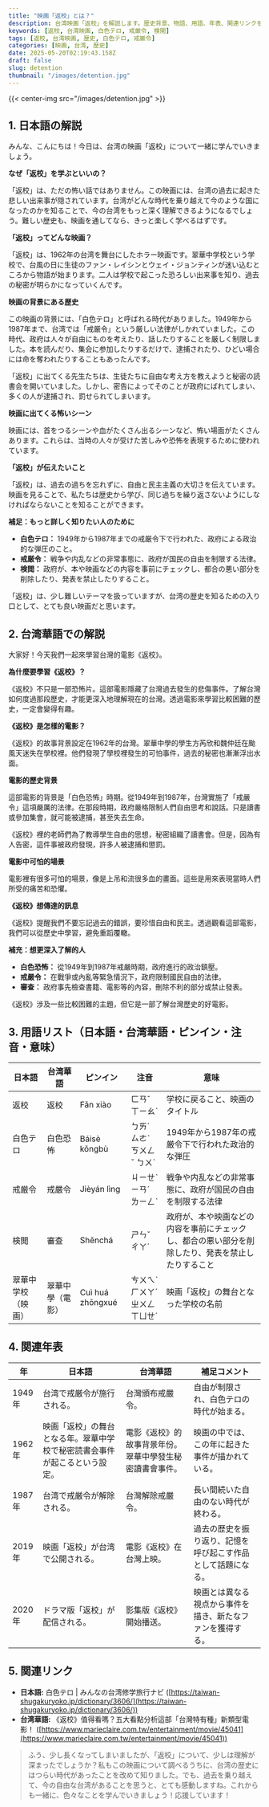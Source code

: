 ```yaml
---
title: "映画「返校」とは？"
description: 台湾映画「返校」を解説します。歴史背景、物語、用語、年表、関連リンクをまとめました。
keywords: [返校, 台湾映画, 白色テロ, 戒厳令, 検閲]
tags: [返校, 台湾映画, 歴史, 白色テロ, 戒厳令]
categories: [映画, 台湾, 歴史]
date: 2025-05-20T02:19:43.158Z
draft: false
slug: detention
thumbnail: "/images/detention.jpg"
---
```


{{< center-img src="/images/detention.jpg" >}}

## 1. 日本語の解説

みんな、こんにちは！今日は、台湾の映画「返校」について一緒に学んでいきましょう。

**なぜ「返校」を学ぶといいの？**

「返校」は、ただの怖い話ではありません。この映画には、台湾の過去に起きた悲しい出来事が隠されています。台湾がどんな時代を乗り越えて今のような国になったのかを知ることで、今の台湾をもっと深く理解できるようになるでしょう。難しい歴史も、映画を通してなら、きっと楽しく学べるはずです。

**「返校」ってどんな映画？**

「返校」は、1962年の台湾を舞台にしたホラー映画です。翠華中学校という学校で、台風の日に生徒のファン・レイシンとウェイ・ジョンティンが迷い込むところから物語が始まります。二人は学校で起こった恐ろしい出来事を知り、過去の秘密が明らかになっていくんです。

**映画の背景にある歴史**

この映画の背景には、「白色テロ」と呼ばれる時代がありました。1949年から1987年まで、台湾では「戒厳令」という厳しい法律がしかれていました。この時代、政府は人々が自由にものを考えたり、話したりすることを厳しく制限しました。本を読んだり、集会に参加したりするだけで、逮捕されたり、ひどい場合には命を奪われたりすることもあったんです。

「返校」に出てくる先生たちは、生徒たちに自由な考え方を教えようと秘密の読書会を開いていました。しかし、密告によってそのことが政府にばれてしまい、多くの人が逮捕され、罰せられてしまいます。

**映画に出てくる怖いシーン**

映画には、首をつるシーンや血がたくさん出るシーンなど、怖い場面がたくさんあります。これらは、当時の人々が受けた苦しみや恐怖を表現するために使われています。

**「返校」が伝えたいこと**

「返校」は、過去の過ちを忘れずに、自由と民主主義の大切さを伝えています。映画を見ることで、私たちは歴史から学び、同じ過ちを繰り返さないようにしなければならないことを知ることができます。

**補足：もっと詳しく知りたい人のために**

*   **白色テロ：** 1949年から1987年までの戒厳令下で行われた、政府による政治的な弾圧のこと。
*   **戒厳令：** 戦争や内乱などの非常事態に、政府が国民の自由を制限する法律。
*   **検閲：** 政府が、本や映画などの内容を事前にチェックし、都合の悪い部分を削除したり、発表を禁止したりすること。

「返校」は、少し難しいテーマを扱っていますが、台湾の歴史を知るための入り口として、とても良い映画だと思います。

## 2. 台湾華語での解説

大家好！今天我們一起來學習台灣的電影《返校》。

**為什麼要學習《返校》？**

《返校》不只是一部恐怖片。這部電影隱藏了台灣過去發生的悲傷事件。了解台灣如何度過那段歷史，才能更深入地理解現在的台灣。透過電影來學習比較困難的歷史，一定會變得有趣。

**《返校》是怎樣的電影？**

《返校》的故事背景設定在1962年的台灣。翠華中學的學生方芮欣和魏仲廷在颱風天迷失在學校裡。他們發現了學校裡發生的可怕事件，過去的秘密也漸漸浮出水面。

**電影的歷史背景**

這部電影的背景是「白色恐怖」時期。從1949年到1987年，台灣實施了「戒嚴令」這項嚴厲的法律。在那段時期，政府嚴格限制人們自由思考和說話。只是讀書或參加集會，就可能被逮捕，甚至失去生命。

《返校》裡的老師們為了教導學生自由的思想，秘密組織了讀書會。但是，因為有人告密，這件事被政府發現，許多人被逮捕和懲罰。

**電影中可怕的場景**

電影裡有很多可怕的場景，像是上吊和流很多血的畫面。這些是用來表現當時人們所受的痛苦和恐懼。

**《返校》想傳達的訊息**

《返校》提醒我們不要忘記過去的錯誤，要珍惜自由和民主。透過觀看這部電影，我們可以從歷史中學習，避免重蹈覆轍。

**補充：想更深入了解的人**

*   **白色恐怖：** 從1949年到1987年戒嚴時期，政府進行的政治鎮壓。
*   **戒嚴令：** 在戰爭或內亂等緊急情況下，政府限制國民自由的法律。
*   **審查：** 政府事先檢查書籍、電影等的內容，刪除不利的部分或禁止發表。

《返校》涉及一些比較困難的主題，但它是一部了解台灣歷史的好電影。

## 3. 用語リスト（日本語・台湾華語・ピンイン・注音・意味）

| 日本語     | 台湾華語   | ピンイン    | 注音      | 意味                                                        |
| -------- | -------- | -------- | -------- | ----------------------------------------------------------- |
| 返校       | 返校       | Fǎn xiào | ㄈㄢˇ ㄒㄧㄠˋ | 学校に戻ること、映画のタイトル                                           |
| 白色テロ     | 白色恐怖     | Báisè kǒngbù | ㄅㄞˊ ㄙㄜˋ ㄎㄨㄥˇ ㄅㄨˋ | 1949年から1987年の戒厳令下で行われた政治的な弾圧                          |
| 戒厳令      | 戒嚴令      | Jièyán lìng | ㄐㄧㄝˋ ㄧㄢˊ ㄌㄧㄥˋ | 戦争や内乱などの非常事態に、政府が国民の自由を制限する法律                       |
| 検閲       | 審查       | Shěnchá    | ㄕㄣˇ ㄔㄚˊ    | 政府が、本や映画などの内容を事前にチェックし、都合の悪い部分を削除したり、発表を禁止したりすること |
| 翠華中学校（映画） | 翠華中學（電影） | Cuì huá zhōngxué | ㄘㄨㄟˋ ㄏㄨㄚˊ ㄓㄨㄥ ㄒㄩㄝˊ | 映画「返校」の舞台となった学校の名前                                  |

## 4. 関連年表

| 年       | 日本語                                                              | 台湾華語                                                              | 補足コメント                                                                        |
| -------- | ----------------------------------------------------------------- | ----------------------------------------------------------------- | ----------------------------------------------------------------------------- |
| 1949年   | 台湾で戒厳令が施行される。                                                      | 台灣頒布戒嚴令。                                                         | 自由が制限され、白色テロの時代が始まる。                                                                 |
| 1962年   | 映画「返校」の舞台となる年。翠華中学校で秘密読書会事件が起こるという設定。                                   | 電影《返校》的故事背景年份。翠華中學發生秘密讀書會事件。                                               | 映画の中では、この年に起きた事件が描かれている。                                                               |
| 1987年   | 台湾で戒厳令が解除される。                                                      | 台灣解除戒嚴令。                                                         | 長い間続いた自由のない時代が終わる。                                                                   |
| 2019年   | 映画「返校」が台湾で公開される。                                                    | 電影《返校》在台灣上映。                                                        | 過去の歴史を振り返り、記憶を呼び起こす作品として話題になる。                                                        |
| 2020年   | ドラマ版「返校」が配信される。                                                      | 影集版《返校》開始播送。                                                        | 映画とは異なる視点から事件を描き、新たなファンを獲得する。                                                            |

## 5. 関連リンク

*   **日本語:** 白色テロ | みんなの台湾修学旅行ナビ ([https://taiwan-shugakuryoko.jp/dictionary/3606/](https://taiwan-shugakuryoko.jp/dictionary/3606/))
*   **台湾華語:** 《返校》值得看嗎？五大看點分析這部「台灣特有種」新類型電影！ ([https://www.marieclaire.com.tw/entertainment/movie/45041](https://www.marieclaire.com.tw/entertainment/movie/45041))

> ふう、少し長くなってしまいましたが、「返校」について、少しは理解が深まったでしょうか？私もこの映画について調べるうちに、台湾の歴史にはつらい時代があったことを改めて知りました。でも、過去を乗り越えて、今の自由な台湾があることを思うと、とても感動しますね。これからも一緒に、色々なことを学んでいきましょう！応援しています！
